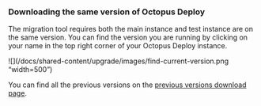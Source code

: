 ### Downloading the same version of Octopus Deploy

The migration tool requires both the main instance and test instance are on the same version.  You can find the version you are running by clicking on your name in the top right corner of your Octopus Deploy instance.

![](/docs/shared-content/upgrade/images/find-current-version.png “width=500”)

You can find all the previous versions on the [previous versions download page](https://octopus.com/downloads/previous).

